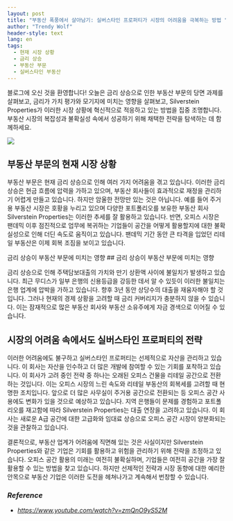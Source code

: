 ```yaml
---
layout: post
title: "부동산 폭풍에서 살아남기: 실버스타인 프로퍼티가 시장의 어려움을 극복하는 방법 "
author: "Trendy Wolf"
header-style: text
lang: en
tags:
  - 현재 시장 상황
  - 금리 상승
  - 부동산 부문
  - 실버스타인 부동산
---
```


블로그에 오신 것을 환영합니다! 오늘은 금리 상승으로 인한 부동산 부문의 당면 과제를 살펴보고, 금리가 가치 평가와 모기지에 미치는 영향을 살펴보고, Silverstein Properties가 이러한 시장 상황에 혁신적으로 적응하고 있는 방법을 집중 조명합니다. 부동산 시장의 복잡성과 불확실성 속에서 성공하기 위해 채택한 전략을 탐색하는 데 함께하세요. 

<img
    src="https://i.ytimg.com/vi/zmQnO9yS52M/hqdefault.jpg"
/>




## 부동산 부문의 현재 시장 상황

부동산 부문은 현재 금리 상승으로 인해 여러 가지 어려움을 겪고 있습니다. 이러한 금리 상승은 현금 흐름에 압력을 가하고 있으며, 부동산 회사들이 효과적으로 재정을 관리하기 어렵게 만들고 있습니다. 하지만 암울한 전망만 있는 것은 아닙니다. 예를 들어 주거용 부동산 시장은 호황을 누리고 있으며 다양한 포트폴리오를 보유한 부동산 회사 Silverstein Properties는 이러한 추세를 잘 활용하고 있습니다. 반면, 오피스 시장은 팬데믹 이후 점진적으로 업무에 복귀하는 기업들이 공간을 어떻게 활용할지에 대한 불확실성으로 인해 더딘 속도로 움직이고 있습니다. 팬데믹 기간 동안 큰 타격을 입었던 리테일 부동산은 이제 회복 조짐을 보이고 있습니다. 

금리 상승이 부동산 부문에 미치는 영향 ## 금리 상승이 부동산 부문에 미치는 영향

금리 상승으로 인해 주택담보대출의 가치와 만기 상환액 사이에 불일치가 발생하고 있습니다. 최근 무디스가 일부 은행의 신용등급을 강등한 데서 알 수 있듯이 이러한 불일치는 은행 업계에 압박을 가하고 있습니다. 향후 3년 동안 상당수의 대출을 재융자해야 할 것입니다. 그러나 현재의 경제 상황을 고려할 때 금리 커버리지가 충분하지 않을 수 있습니다. 이는 잠재적으로 많은 부동산 회사와 부동산 소유주에게 자금 경색으로 이어질 수 있습니다. 

## 시장의 어려움 속에서도 실버스타인 프로퍼티의 전략

이러한 어려움에도 불구하고 실버스타인 프로퍼티는 선제적으로 자산을 관리하고 있습니다. 이 회사는 자산을 인수하고 더 많은 개발에 참여할 수 있는 기회를 포착하고 있습니다. 이 회사가 고려 중인 전략 중 하나는 오래된 오피스 건물을 리테일 공간으로 전환하는 것입니다. 이는 오피스 시장의 느린 속도와 리테일 부동산의 회복세를 고려할 때 현명한 조치입니다. 앞으로 더 많은 사무실이 주거용 공간으로 전환되는 등 오피스 공간 사용에도 변화가 있을 것으로 예상하고 있습니다. 지역 은행들이 문제를 경험하고 포트폴리오를 재고함에 따라 Silverstein Properties는 대출 연장을 고려하고 있습니다. 이 회사는 새로운 A급 공간에 대한 고급화와 임대료 상승으로 오피스 공간 시장이 양분화되는 것을 관찰하고 있습니다.

결론적으로, 부동산 업계가 어려움에 직면해 있는 것은 사실이지만 Silverstein Properties와 같은 기업은 기회를 활용하고 위험을 관리하기 위해 전략을 조정하고 있습니다. 오피스 공간 활용의 미래는 여전히 불확실하며, 기업들은 여전히 공간을 가장 잘 활용할 수 있는 방법을 찾고 있습니다. 하지만 선제적인 전략과 시장 동향에 대한 예리한 안목으로 부동산 기업은 이러한 도전을 헤쳐나가고 계속해서 번창할 수 있습니다. 


### _Reference_
- _https://www.youtube.com/watch?v=zmQnO9yS52M_

